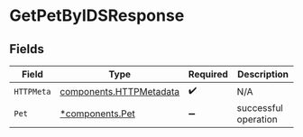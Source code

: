 # GetPetByIDSResponse


## Fields

| Field                                                              | Type                                                               | Required                                                           | Description                                                        |
| ------------------------------------------------------------------ | ------------------------------------------------------------------ | ------------------------------------------------------------------ | ------------------------------------------------------------------ |
| `HTTPMeta`                                                         | [components.HTTPMetadata](../../models/components/httpmetadata.md) | :heavy_check_mark:                                                 | N/A                                                                |
| `Pet`                                                              | [*components.Pet](../../models/components/pet.md)                  | :heavy_minus_sign:                                                 | successful operation                                               |